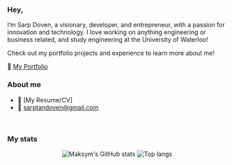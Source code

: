 ### Hey,

I’m Sarp Doven, a visionary, developer, and entrepreneur, with a passion for innovation and technology. I love working on anything engineering or business related, and study engineering at the University of Waterloo! 

Check out my portfolio projects and experience to learn more about me! 

:paperclip: [My Portfolio](https://sarptandoven.github.io/portfolio/)


### About me
- :paperclip: [My Resume/CV]
- :email: sarptandoven@gmail.com

<br/>

### My stats

<div align="center">
<img alt="Maksym's GitHub stats" src="https://github-readme-stats.vercel.app/api?username=sarptandoven&show_icons=true&theme=transparent"/>
<img alt="Top langs" src="https://github-readme-stats.vercel.app/api/top-langs/?username=sarptandoven&layout=compact&&langs_count=8"/>
</div>
